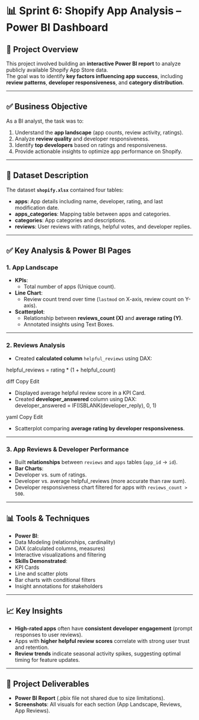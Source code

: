 # 📊 Sprint 6: Shopify App Analysis – Power BI Dashboard

## 📌 Project Overview
This project involved building an **interactive Power BI report** to analyze publicly available Shopify App Store data.  
The goal was to identify **key factors influencing app success**, including **review patterns**, **developer responsiveness**, and **category distribution**.

---

## ✅ Business Objective
As a BI analyst, the task was to:
1. Understand the **app landscape** (app counts, review activity, ratings).
2. Analyze **review quality** and developer responsiveness.
3. Identify **top developers** based on ratings and responsiveness.
4. Provide actionable insights to optimize app performance on Shopify.

---

## 📂 Dataset Description
The dataset **`shopify.xlsx`** contained four tables:
- **apps**: App details including name, developer, rating, and last modification date.
- **apps_categories**: Mapping table between apps and categories.
- **categories**: App categories and descriptions.
- **reviews**: User reviews with ratings, helpful votes, and developer replies.

---

## ✅ Key Analysis & Power BI Pages

### **1. App Landscape**
- **KPIs**:
  - Total number of apps (Unique count).
- **Line Chart**:
  - Review count trend over time (`lastmod` on X-axis, review count on Y-axis).
- **Scatterplot**:
  - Relationship between **reviews_count (X)** and **average rating (Y)**.
  - Annotated insights using Text Boxes.

---

### **2. Reviews Analysis**
- Created **calculated column** `helpful_reviews` using DAX:  

helpful_reviews = rating * (1 + helpful_count)

diff
Copy
Edit
- Displayed average helpful review score in a KPI Card.
- Created **developer_answered** column using DAX:  
developer_answered = IF(ISBLANK(developer_reply), 0, 1)

yaml
Copy
Edit
- Scatterplot comparing **average rating by developer responsiveness**.

---

### **3. App Reviews & Developer Performance**
- Built **relationships** between `reviews` and `apps` tables (`app_id` → `id`).
- **Bar Charts**:
- Developer vs. sum of ratings.
- Developer vs. average helpful_reviews (more accurate than raw sum).
- Developer responsiveness chart filtered for apps with `reviews_count > 500`.

---

## 📊 Tools & Techniques
- **Power BI**:
- Data Modeling (relationships, cardinality)
- DAX (calculated columns, measures)
- Interactive visualizations and filtering
- **Skills Demonstrated**:
- KPI Cards
- Line and scatter plots
- Bar charts with conditional filters
- Insight annotations for stakeholders

---

## 📈 Key Insights
- **High-rated apps** often have **consistent developer engagement** (prompt responses to user reviews).
- Apps with **higher helpful review scores** correlate with strong user trust and retention.
- **Review trends** indicate seasonal activity spikes, suggesting optimal timing for feature updates.

---

## 🔗 Project Deliverables
- **Power BI Report** (.pbix file not shared due to size limitations).
- **Screenshots**: All visuals for each section (App Landscape, Reviews, App Reviews).

